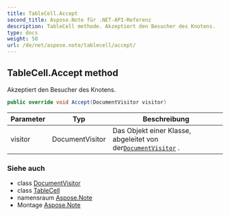 ```yaml
---
title: TableCell.Accept
second_title: Aspose.Note für .NET-API-Referenz
description: TableCell methode. Akzeptiert den Besucher des Knotens.
type: docs
weight: 50
url: /de/net/aspose.note/tablecell/accept/
---
```

## TableCell.Accept method

Akzeptiert den Besucher des Knotens.

```csharp
public override void Accept(DocumentVisitor visitor)
```

| Parameter | Typ | Beschreibung |
| --- | --- | --- |
| visitor | DocumentVisitor | Das Objekt einer Klasse, abgeleitet von der[`DocumentVisitor`](../../documentvisitor/) . |

### Siehe auch

* class [DocumentVisitor](../../documentvisitor/)
* class [TableCell](../)
* namensraum [Aspose.Note](../../tablecell/)
* Montage [Aspose.Note](../../../)


